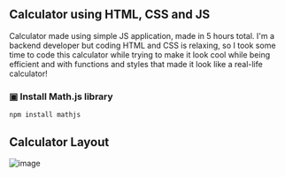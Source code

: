 ## Calculator using HTML, CSS and JS

Calculator made using simple JS application, made in 5 hours total. I'm a backend developer but coding HTML and CSS is relaxing, so I took some time to code this calculator while trying to make it look cool while being efficient and with functions and styles that made it look like a real-life calculator!

### ▣ Install Math.js library

```
npm install mathjs
```

## Calculator Layout
![image](https://github.com/deveju/web-calculator/assets/117952692/afefa5bb-24db-430b-b2a3-0de8b9fa77d0)
